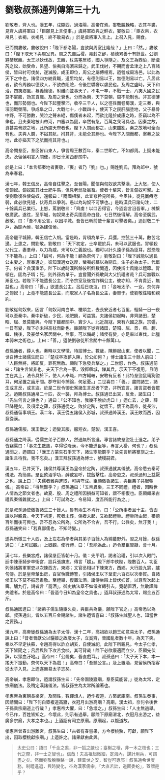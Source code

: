 # 劉敬叔孫通列傳第三十九

劉敬者，齊人也。漢五年，戍隴西，過洛陽，高帝在焉。婁敬脫輓輅，衣其羊裘，見齊人虞將軍曰：「臣願見上言便事。」虞將軍欲與之鮮衣，婁敬曰：「臣衣帛，衣帛見；衣褐，衣褐見：終不敢易衣。」於是虞將軍入言上。上召入見，賜食。

已而問婁敬，婁敬說曰：「陛下都洛陽，豈欲與周室比隆哉？」上曰：「然。」婁敬曰：「陛下取天下與周室異。周之先自后稷，堯封之邰，積德累善十有餘世。公劉避桀居豳。太王以狄伐故，去豳，杖馬箠居岐，國人爭隨之。及文王為西伯，斷虞芮之訟，始受命，呂望、伯夷自海濵來歸之。武王伐紂，不期而會孟津之上八百諸侯，皆曰紂可伐矣，遂滅殷。成王即位，周公之屬傅相焉，迺營成周洛邑，以此為天下之中也，諸侯四方納貢職，道里均矣，有德則易以王，無德則易以亡。凡居此者，欲令周務以德致人，不欲依阻險，令後世驕奢以虐民也。及周之盛時，天下和洽，四夷鄉風，慕義懷德，附離而並事天子，不屯一卒，不戰一士，八夷大國之民莫不賔服，効其貢職。及周之衰也，分而為兩，天下莫朝，周不能制也。非其德薄也，而形勢弱也。今陛下起豐擊沛，收卒三千人，以之徑徃而卷蜀漢，定三秦，與項羽戰滎陽，爭成臯之口，大戰七十，小戰四十，使天下之民肝腦塗地，父子暴骨中野，不可勝數，哭泣之聲未絕，傷痍者未起，而欲比隆於成康之時，臣竊以為不侔也。且夫秦地被山帶河，四塞以為固，卒然有急，百萬之衆可具也。因秦之故，資甚美膏腴之地，此所謂天府者也。陛下入關而都之，山東雖亂，秦之故地可全而有也。夫與人鬬，不搤其肮，拊其背，未能全其勝也。今陛下入關而都，案秦之故地，此亦搤天下之肮而拊其背也。」

高帝問羣臣，羣臣皆山東人，爭言周王數百年，秦二世即亡，不如都周。上疑未能決。及留侯明言入關便，即日車駕西都關中。

於是上曰：「本言都秦地者婁敬，『婁』者乃『劉』也。」賜姓劉氏，拜為郎中，號為奉春君。

漢七年，韓王信反，高帝自往擊之。至晉陽，聞信與匈奴欲共擊漢，上大怒，使人使匈奴。匈奴匿其壯士肥牛馬，但見老弱及羸畜。使者十輩來，皆言匈奴可擊。上使劉敬復徃使匈奴，還報曰：「兩國相擊，此宜夸矜見所長。今臣往，徒見羸瘠老弱，此必欲見短，伏奇兵以爭利。愚以為匈奴不可擊也。」是時漢兵已踰句注，二十餘萬兵已業行。上怒，罵劉敬曰：「齊虜！以口舌得官，今迺妄言沮吾軍。」械繫敬廣武。遂徃，至平城，匈奴果出奇兵圍高帝白登，七日然後得解。高帝至廣武，赦敬，曰：「吾不用公言，以困平城。吾皆已斬前使十輩言可擊者矣。」迺封敬二千戶，為關內侯，號為建信侯。

高帝罷平城歸，韓王信亡入胡。當是時，冐頓為單于，兵彊，控弦三十萬，數苦北邊。上患之，問劉敬。劉敬曰：「天下初定，士卒罷於兵，未可以武服也。冐頓殺父代立，妻羣母，以力為威，未可以仁義說也。獨可以計久遠子孫為臣耳，然恐陛下不能為。」上曰：「誠可，何為不能！顧為奈何？」劉敬對曰：「陛下誠能以適長公主妻之，厚奉遺之，彼知漢適女送厚，蠻夷必慕以為閼氏，生子必為太子。代單于。何者？貪漢重幣。陛下以歲時漢所餘彼所鮮數問遺，因使辯士風諭以禮節。冐頓在，固為子壻；死，則外孫為單于。豈嘗聞外孫敢與大父抗禮者哉？兵可無戰以漸臣也。若陛下不能遣長公主，而令宗室及後宮詐稱公主，彼亦知，不肯貴近，無益也。」高帝曰：「善。」欲遣長公主。呂后日夜泣，曰：「妾唯太子、一女，奈何弃之匈奴！」上竟不能遣長公主，而取家人子名為長公主，妻單于。使劉敬徃結和親約。

劉敬從匈奴來，因言「匈奴河南白羊、樓煩主，去長安近者七百里，輕騎一日一夜可以至秦中。秦中新破，少民，地肥饒，可益實。夫諸侯初起時，非齊諸田，楚昭、屈、景莫能興。今陛下雖都關中，實少人。北近胡冦，東有六國之族，宗彊，一日有變，陛下亦未得高枕而卧也。臣願陛下徙齊諸田，楚昭、屈、景，燕、趙、韓、魏後，及豪桀名家居關中。無事，可以備胡；諸侯有變，亦足率以東伐。此彊本弱末之術也」。上曰：「善。」迺使劉敬徙所言關中十餘萬口。

叔孫通者，薛人也。秦時以文學徵，待詔博士。數歲，陳勝起山東，使者以聞，二世召博士諸儒生問曰：「楚戍卒攻蘄入陳，於公如何？」博士諸生三十餘人前曰：「人臣無將，將即反，罪死無赦。願陛下急發兵擊之。」二世怒，作色。叔孫通前曰：「諸生言皆非也。夫天下合為一家，毀郡縣城，鑠其兵，示天下不復用。且明主在其上，法令具於下，使人人奉職，四方輻輳，安敢有反者！此特羣盜鼠竊狗盜耳，何足置之齒牙間。郡守尉今捕論，何足憂。」二世喜曰：「善。」盡問諸生，諸生或言反，或言盜。於是二世令御史案諸生言反者下吏，非所宜言。諸言盜者皆罷之。迺賜叔孫通帛二十匹，衣一襲，拜為博士。叔孫通已出宮，反舍，諸生曰：「先生何言之諛也？」通曰：「公不知也，我幾不脫於虎口！」迺亡去，之薛，薛已降楚矣。及項梁之薛，叔孫通從之。敗於定陶，從懷王。懷王為義帝，徙長沙，叔孫通留事項王。漢二年，漢王從五諸侯入彭城，叔孫通降漢王。漢王敗而西，因竟從漢。

叔孫通儒服，漢王憎之；迺變其服，服短衣，楚製，漢王喜。

叔孫通之降漢，從儒生弟子百餘人，然通無所言進，專言諸故羣盜壯士進之。弟子皆竊罵曰：「事先生數歲，幸得從降漢，今不能進臣等，專言大猾，何也？」叔孫通聞之，迺謂曰：「漢王方蒙矢石爭天下，諸生寧能鬬乎？故先言斬將搴旗之士。諸生且待我，我不忘矣。」漢王拜叔孫通為博士，號稷嗣君。

漢五年，已并天下，諸侯共尊漢王為皇帝於定陶，叔孫通就其儀號。高帝悉去秦苛儀法，為簡易。羣臣飲酒爭功，醉或妄呼，拔劔擊柱，高帝患之。叔孫通知上益厭之也，說上曰：「夫儒者難與進取，可與守成。臣願徵魯諸生，與臣弟子共起朝儀。」高帝曰：「得無難乎？」叔孫通曰：「五帝異樂，三王不同禮。禮者，因時世人情為之節文者也。故夏、殷、周之禮所因損益可知者，謂不相復也。臣願頗采古禮與秦儀雜就之。」上曰：「可試為之，令易知，度吾所能行為之。」

於是叔孫通使徵魯諸生三十餘人。魯有兩生不肯行，曰：「公所事者且十主，皆靣諛以得親貴。今天下初定，死者未葬，傷者未起，又欲起禮樂。禮樂所由起，積德百年而後可興也。吾不忍為公所為。公所為不合古，吾不行。公徃矣，無汙我！」叔孫通笑曰：「若真鄙儒也，不知時變。」

遂與所徵三十人西，及上左右為學者與其弟子百餘人為綿蕞野外。習之月餘，叔孫通曰：「上可試觀。」上旣觀，使行禮，曰：「吾能為此。」迺令羣臣習隷，會十月。

漢七年，長樂宮成，諸侯羣臣皆朝十月。儀：先平明，謁者治禮，引以次入殿門，廷中陳車騎步卒衞宮，設兵張旗志。傳言「趨」。殿下郎中俠陛，陛數百人。功臣列侯諸將軍軍吏以次陳西方，東鄉；文官丞相以下陳東方，西鄉。大行設九賔，臚句傳。於是皇帝輦出房，百官執職傳警，引諸侯王以下至吏六百石以次奉賀。自諸侯王以下莫不振恐肅敬。至禮畢，復置法酒。諸侍坐殿上皆伏抑首，以尊卑次起上壽。觴九行，謁者言「罷酒」。御史執法舉不如儀者輙引去。竟朝置酒，無敢讙譁失禮者。於是高帝曰：「吾迺今日知為皇帝之貴也。」迺拜叔孫通為太常，賜金五百斤。

叔孫通因進曰：「諸弟子儒生隨臣久矣，與臣共為儀，願陛下官之。」高帝悉以為郎。叔孫通出，皆以五百斤金賜諸生。諸生迺皆喜曰：「叔孫生誠聖人也，知當世之要務。」

漢九年，高帝徙叔孫通為太子太傅。漢十二年，高祖欲以趙王如意易太子，叔孫通諫上曰：「昔者晉獻公以驪姬之故廢太子，立奚齊，晉國亂者數十年，為天下笑。秦以不早定扶蘇，令趙高得以詐立胡亥，自使滅祀，此陛下所親見。今太子仁孝，天下皆聞之；呂后與陛下攻苦食啖，其可背哉！陛下必欲廢適而立少，臣願先伏誅，以頸血汙地。」高帝曰：「公罷矣，吾直戲耳。」叔孫通曰：「太子天下本，本一搖天下振動，奈何以天下為戲！」高帝曰：「吾聽公言。」及上置酒，見留侯所招客從太子入見，上迺遂無易太子志矣。

高帝崩，孝惠即位，迺謂叔孫生曰：「先帝園陵寢廟，羣臣莫能習。」徙為太常，定宗廟儀法。及稍定漢諸儀法，皆叔孫生為太常所論著也。

孝惠帝為東朝長樂宮，及間徃，數蹕煩人，迺作複道，方築武庫南。叔孫生奏事，因請間曰：「陛下何自築複道高寢，衣冠月出游高廟？高廟，漢太祖，奈何令後世子孫乘宗廟道上行哉？」孝惠帝大懼，曰：「急壞之。」叔孫生曰：「人主無過舉。今已作，百姓皆知之，今壞此，則示有過舉。願陛下原廟渭北，衣冠月出游之，益廣多宗廟，大孝之本也。」上迺詔有司立原廟。原廟起，以複道故。

孝惠帝曾春出游離宮，叔孫生曰：「古者有春嘗果，方今櫻桃孰，可獻，願陛下出，因取櫻桃獻宗廟。」上迺許之。諸果獻由此興。



> 太史公曰：語曰「千金之裘，非一狐之腋也；臺榭之榱，非一木之枝也；三代之際，非一士之智也」。信哉！夫高祖起微細，定海內，謀計用兵，可謂盡之矣。然而劉敬脫輓輅一說，建萬世之安，智豈可專邪！叔孫通希世度務，制禮進退，與時變化，卒為漢家儒宗。「大直若詘，道固委蛇」，蓋謂是乎？
